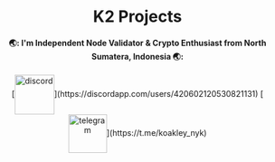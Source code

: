 <h1 align="center"> K2 Projects </h1>

<h4 align="center"> 🌏: I'm Independent Node Validator & Crypto Enthusiast from North Sumatera, Indonesia 🌏:</h1>

<div align="center">
[<img align="center" src="https://user-images.githubusercontent.com/44331529/190991117-92cba33a-637c-4870-b652-34d255f87995.png" alt='discord' height='70'>](https://discordapp.com/users/420602120530821131) [<img align="center" src='https://user-images.githubusercontent.com/44331529/190991712-4d6212ff-3a9d-422d-8b33-739ac76c00d8.png' alt='telegram' height='68'>](https://t.me/koakley_nyk)
<br />
  </div>
</div>

<div align="center">

 <br />
<br />
  </div>
</div>
